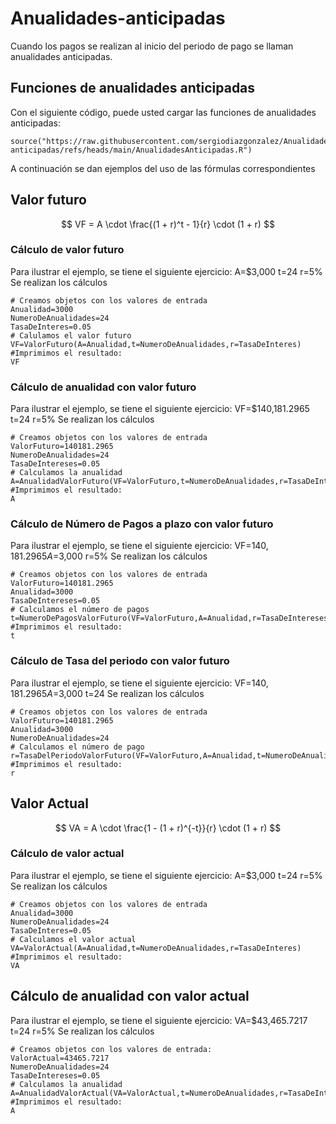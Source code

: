 # Anualidades-anticipadas
Cuando los pagos se realizan al inicio del periodo de pago se llaman anualidades anticipadas.
## Funciones de anualidades anticipadas 
Con el siguiente código, puede usted cargar las funciones de anualidades anticipadas:
```{r}
source("https://raw.githubusercontent.com/sergiodiazgonzalez/Anualidades-anticipadas/refs/heads/main/AnualidadesAnticipadas.R")
```
A continuación se dan ejemplos del uso de las fórmulas correspondientes
## Valor futuro
$$
VF = A \cdot \frac{(1 + r)^t - 1}{r} \cdot (1 + r)
$$
### Cálculo de valor futuro
Para ilustrar el ejemplo, se tiene el siguiente ejercicio: A=$3,000 t=24 r=5%
Se realizan los cálculos
```{r}
# Creamos objetos con los valores de entrada
Anualidad=3000
NumeroDeAnualidades=24
TasaDeInteres=0.05
# Calulamos el valor futuro
VF=ValorFuturo(A=Anualidad,t=NumeroDeAnualidades,r=TasaDeInteres)
#Imprimimos el resultado:
VF
```
### Cálculo de anualidad con valor futuro
Para ilustrar el ejemplo, se tiene el siguiente ejercicio: VF=$140,181.2965 t=24 r=5%
Se realizan los cálculos
```{r}
# Creamos objetos con los valores de entrada
ValorFuturo=140181.2965
NumeroDeAnualidades=24
TasaDeIntereses=0.05
# Calculamos la anualidad
A=AnualidadValorFuturo(VF=ValorFuturo,t=NumeroDeAnualidades,r=TasaDeIntereses)
#Imprimimos el resultado:
A
```
### Cálculo de Número de Pagos a plazo con valor futuro
Para ilustrar el ejemplo, se tiene el siguiente ejercicio: VF=$140,181.2965 A=$3,000 r=5%
Se realizan los cálculos
```{r}
# Creamos objetos con los valores de entrada
ValorFuturo=140181.2965
Anualidad=3000
TasaDeIntereses=0.05
# Calculamos el número de pagos
t=NumeroDePagosValorFuturo(VF=ValorFuturo,A=Anualidad,r=TasaDeIntereses)
#Imprimimos el resultado:
t
```
### Cálculo de Tasa del periodo con valor futuro
Para ilustrar el ejemplo, se tiene el siguiente ejercicio: VF=$140,181.2965 A=$3,000 t=24
Se realizan los cálculos
```{r}
# Creamos objetos con los valores de entrada
ValorFuturo=140181.2965
Anualidad=3000
NumeroDeAnualidades=24
# Calculamos el número de pago
r=TasaDelPeriodoValorFuturo(VF=ValorFuturo,A=Anualidad,t=NumeroDeAnualidades)
#Imprimimos el resultado:
r
```
## Valor Actual
$$
VA = A \cdot \frac{1 - (1 + r)^{-t}}{r} \cdot (1 + r)
$$
### Cálculo de valor actual
Para ilustrar el ejemplo, se tiene el siguiente ejercicio: A=$3,000 t=24 r=5%
Se realizan los cálculos
```{r}
# Creamos objetos con los valores de entrada
Anualidad=3000
NumeroDeAnualidades=24
TasaDeInteres=0.05
# Calculamos el valor actual
VA=ValorActual(A=Anualidad,t=NumeroDeAnualidades,r=TasaDeInteres)
#Imprimimos el resultado:
VA
```
## Cálculo de anualidad con valor actual
Para ilustrar el ejemplo, se tiene el siguiente ejercicio: VA=$43,465.7217 t=24 r=5%
Se realizan los cálculos
```{r}
# Creamos objetos con los valores de entrada:
ValorActual=43465.7217
NumeroDeAnualidades=24
TasaDeIntereses=0.05
# Calculamos la anualidad
A=AnualidadValorActual(VA=ValorActual,t=NumeroDeAnualidades,r=TasaDeIntereses)
#Imprimimos el resultado:
A
```
